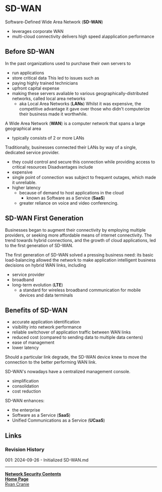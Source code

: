 # SD-WAN

Software-Defined Wide Area Network (**SD-WAN**)
- leverages corporate WAN
- multi-cloud connectivity
delivers high speed a\application performance

## Before SD-WAN
In the past organizations used to purchase their own servers to
- run applications
- store critical data
This led to issues such as 
- paying highly trained technicians
- upfront capital expense
- making these servers avaliable to various geographically-distributed networks, called local area networks
	- aka Local Area Networks (**LANs**)
Whilst it was expensive, the competitive advantage it gave over those who didn't computerize their business made it worthwhile.

A Wide Area Network (**WAN**) is a computer network that spans a large geographical area
- typically consists of 2 or more LANs

Traditionally, businesses connected their LANs by way of a single, dedicated service provider.
- they could control and secure this connection while providing access to critical resources
Disadvantages include
- expensive
- single point of connection was subject to frequent outages, which made it unreliable.
- higher latency
	- because of demand to host applications in the cloud
		- known as Software as a Service (**SaaS**)
	- greater reliance on voice and video conferencing.

## SD-WAN First Generation
Businesses began to augment their connectivity by employing multiple providers, or seeking more affordable means of internet connectivity. The trend towards hybrid connections, and the growth of cloud applications, led to the first generation of SD-WAN.

The first generation of SD-WAN solved a pressing business need: its basic load-balancing allowed the network to make application intelligent business decisions on hybrid WAN links, including
- service provider
- broadband
- long-term evolution (**LTE**)
	- a standard for wireless broadband communication for mobile devices and data terminals

## Benefits of SD-WAN
- accurate application identification
- visibility into network performance
- reliable switchover of application traffic between WAN links
- reduced cost (compared to sending data to multiple data centers)
- ease of management
- lower latency

Should a particular link degrade, the SD-WAN device knew to move the connection to the better performing WAN link.

SD-WAN's nowadays have a centralized management console.
- simplification
- consolidation
- cost reduction

SD-WAN enhances:
- the enterprise
- Software as a Service (**SaaS**)
- Unified Communications as a Service (**UCaaS**)

## Links
### Revision History
001: 2024-09-26 - Initialized SD-WAN.md

---
<b>[Network Security Contents](https://notes.ryancranie.com/Contents/Network%20Security%20Contents)<br>[Home Page](https://notes.ryancranie.com)<br></b>[Ryan Cranie](https://www.ryancranie.com)